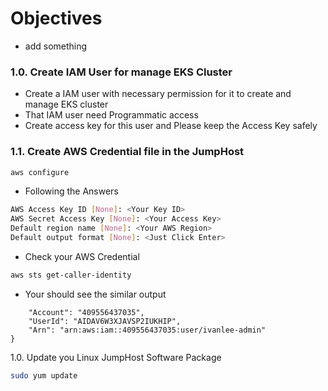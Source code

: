 # Objectives
- add something

### 1.0. Create IAM User for manage EKS Cluster
- Create a IAM user with necessary permission for it to create and manage EKS cluster
- That IAM user need Programmatic access
- Create access key for this user and Please keep the Access Key safely

### 1.1. Create AWS Credential file in the JumpHost
```bash
aws configure
```
- Following the Answers
```bash
AWS Access Key ID [None]: <Your Key ID>
AWS Secret Access Key [None]: <Your Access Key>
Default region name [None]: <Your AWS Region>
Default output format [None]: <Just Click Enter>

```
- Check your AWS Credential
```bash
aws sts get-caller-identity
```
- Your should see the similar output
```{
    "Account": "409556437035",
    "UserId": "AIDAV6W3XJAVSP2IUKHIP",
    "Arn": "arn:aws:iam::409556437035:user/ivanlee-admin"
}
```
1.0. Update you Linux JumpHost Software Package
```bash
sudo yum update
```

